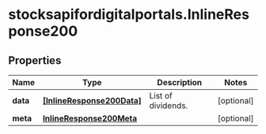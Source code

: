 # stocksapifordigitalportals.InlineResponse200

## Properties

Name | Type | Description | Notes
------------ | ------------- | ------------- | -------------
**data** | [**[InlineResponse200Data]**](InlineResponse200Data.md) | List of dividends. | [optional] 
**meta** | [**InlineResponse200Meta**](InlineResponse200Meta.md) |  | [optional] 



